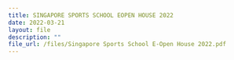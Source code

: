 ```yaml
---
title: SINGAPORE SPORTS SCHOOL EOPEN HOUSE 2022
date: 2022-03-21
layout: file
description: ""
file_url: /files/Singapore Sports School E-Open House 2022.pdf
---
```


